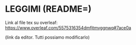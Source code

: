 # LEGGIMI (README=)

Link al file tex su overleaf:
https://www.overleaf.com/5575316354dmfjtmvggnwq#7ace0a

(link da editor. Tutti possiamo modificarlo)
